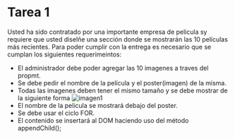# Tarea 1

Usted ha sido contratado por una importante empresa de pelicula sy requiere que usted diselñe una sección donde se mostrarán las 10 películas más recientes. Para poder cumplir con la entrega es necesario que se cumplan los siguientes requerimeintos:

- El administrador debe poder agregar las 10 imagenes a traves del propmt.
- Se debe pedir el nombre de la película y el poster(imagen) de la misma.
- Todas las imagenes deben tener el mismo tamaño y se debe mostrar de la siguiente forma
![imagen1](https://i.ibb.co/sm71Rcg/css-grid-6.png)
- El nombre de la pelicula se mostrará debajo del poster.
- Se debe usar el ciclo FOR.
- El contenido se insertará al DOM haciendo uso del método appendChild();

